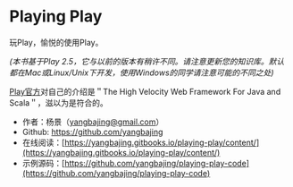 # Playing Play

玩Play，愉悦的使用Play。

*(本书基于Play 2.5，它与以前的版本有稍许不同。请注意更新您的知识库。默认都在Mac或Linux/Unix下开发，使用Windows的同学请注意可能的不同之处)*

[Play官方](https://playframework.com/)对自己的介绍是＂The High Velocity Web Framework For Java and Scala＂，滋以为是符合的。

- 作者：杨景（yangbajing@gmail.com）
- Github: https://github.com/yangbajing
- 在线阅读：[https://yangbajing.gitbooks.io/playing-play/content/](https://yangbajing.gitbooks.io/playing-play/content/)
- 示例源码：[https://github.com/yangbajing/playing-play-code](https://github.com/yangbajing/playing-play-code)
